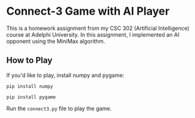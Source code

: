 # Connect-3 Game with AI Player

This is a homework assignment from my CSC 302 (Artificial Intelligence) course at Adelphi University. In this assignment, I implemented an AI opponent using the MiniMax algorithm.

## How to Play
If you'd like to play, install numpy and pygame:
```
pip install numpy
```
```
pip install pygame
```
Run the `connect3.py` file to play the game.